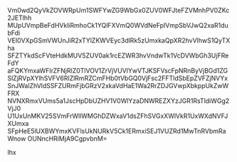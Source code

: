 Vm0wd2QyVkZOVWRpUm1SWFYwZG9WbGx0ZUV0WFJteFZVMnhPV0ZKc2JETlhh
MUpUVmpBeFdHVkliRmhoCk1YQlFXVmQ0WVdNeFpIVmpSbVJwQ2xaR1dubFdi
VEI0VXpGSmVWUnJiR2xTYlZKWVEyc3dlRk5zUmxkaQpXR2hvVlhwS1QyTXha
SFZTYkdScFVteHdkMUV5ZUV0ak1rcEZWR3hvVndwTk1VcDVWbGh3UjFReFdY
aFQKYmxaWFlrZFNjRlZ0TlVOV1ZrVjVUVlYwVTJKSFVscFpNRnByVjBGd1ZG
SlZjRVpXYlhSVFV6RlZlRmRZCmFHb0tVbGQ0VjFsc2FFTldSbEpZVFZjNVYx
SnJWalZhVldSSFZURmFjbGRzV2xkaVdHaE1Wa2RrZDJGVwpXbkppUkZwWFRX
NVNXRmxVUms5a1JscHpDbUZHV1V0WlYzaDNWREZXYzJGR1RsTldiWGg2VjJ0
U1UxUnMKV25SVmFrWllWMGhDZWxaV1dsZFhSVGxXWlVkR1UxWXdNVFJXUmxa
SFpHeE5lUXBWYmxKVFlsUkNURkV5Ck1ERmxiSEJ1VUZRd1MwTnRVbmRaWnow
OUNncHRiMjA9CgpvbnM=

lhx